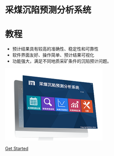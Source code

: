 # 采煤沉陷预测分析系统
# 教程


- 预计结果具有较高的准确性、稳定性和可靠性
- 软件界面友好、操作简单、预计结果可视化
- 功能强大，满足不同地质采矿条件的沉陷预计问题。

![软件系统启动界面](https://github.com/zhuxiaojunahu/MiningSubsidenceDoc/raw/master/DocImage/bg2.png)

[Get Started](#main)

